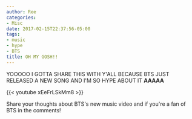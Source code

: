 ```yaml
---
author: Ree
categories:
- Misc
date: 2017-02-15T22:37:56-05:00
tags:
- music
- hype
- BTS
title: OH MY GOSH!!
---
```


YOOOOO I GOTTA SHARE THIS WITH Y'ALL BECAUSE BTS JUST RELEASED A NEW SONG AND I'M SO HYPE ABOUT IT **AAAAA**

{{< youtube xEeFrLSkMm8 >}}

Share your thoughts about BTS's new music video and if you're a fan of BTS in the comments!
